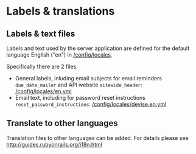# Labels & translations

## Labels & text files

Labels and text used by the server application are defined for the default language English ("en") in
[/config/locales](https://github.com/impactoss/impactoss-server/tree/master/config/locales).

Specifically there are 2 files:
- General labels, inluding email subjects for email reminders `due_date_mailer` and API website `sitewide_header`: [/config/locales/en.yml](https://github.com/impactoss/impactoss-server/blob/master/config/locales/en.yml)
- Email text, including for password reset instructions `reset_password_instructions`:
[/config/locales/devise.en.yml](https://github.com/impactoss/impactoss-server/blob/master/config/locales/devise.en.yml)

## Translate to other languages

Translation files to other languages can be added. For details please see
http://guides.rubyonrails.org/i18n.html
